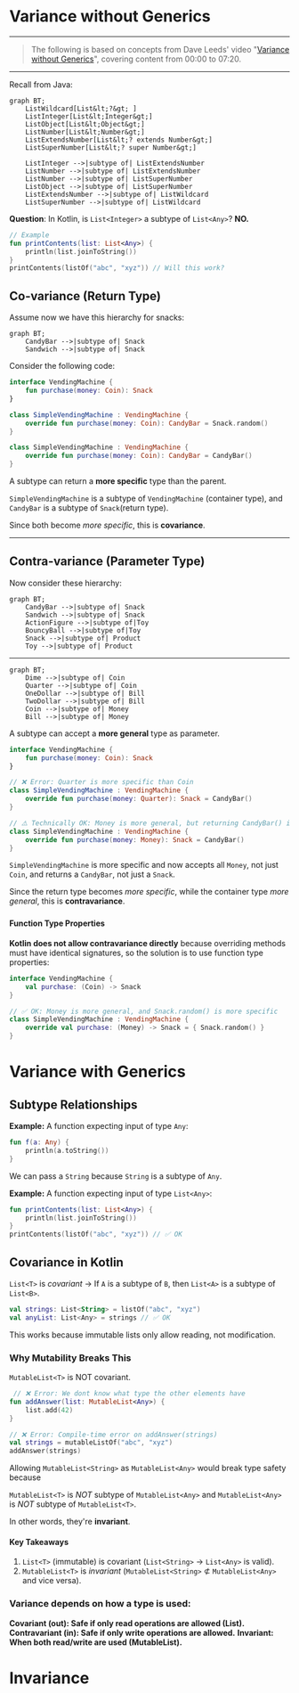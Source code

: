# Variance without Generics

---

> The following is based on concepts from Dave Leeds' video "[Variance without Generics](https://www.youtube.com/watch?v=6moaoAJui_4)", covering content from 00:00 to 07:20.

---

Recall from Java:

```mermaid
graph BT;
    ListWildcard[List&lt;?&gt; ]
    ListInteger[List&lt;Integer&gt;]
    ListObject[List&lt;Object&gt;]
    ListNumber[List&lt;Number&gt;]
    ListExtendsNumber[List&lt;? extends Number&gt;]
    ListSuperNumber[List&lt;? super Number&gt;]

    ListInteger -->|subtype of| ListExtendsNumber
    ListNumber -->|subtype of| ListExtendsNumber
    ListNumber -->|subtype of| ListSuperNumber
    ListObject -->|subtype of| ListSuperNumber
    ListExtendsNumber -->|subtype of| ListWildcard
    ListSuperNumber -->|subtype of| ListWildcard
```

**Question**: In Kotlin, is `List<Integer>` a subtype of `List<Any>`? **NO.**

```kotlin
// Example
fun printContents(list: List<Any>) {
    println(list.joinToString())
}
printContents(listOf("abc", "xyz")) // Will this work?
```

## Co-variance (Return Type)

Assume now we have this hierarchy for snacks:

```mermaid
graph BT;
    CandyBar -->|subtype of| Snack
    Sandwich -->|subtype of| Snack
```

Consider the following code:

```kotlin
interface VendingMachine {
    fun purchase(money: Coin): Snack
}

class SimpleVendingMachine : VendingMachine {
    override fun purchase(money: Coin): CandyBar = Snack.random()
}

class SimpleVendingMachine : VendingMachine {
    override fun purchase(money: Coin): CandyBar = CandyBar()
}
```

A subtype can return a **more specific** type than the parent.

`SimpleVendingMachine` is a subtype of `VendingMachine` (container type), and `CandyBar` is a subtype of `Snack`(return type).

Since both become _more specific_, this is **covariance**.

---

## Contra-variance (Parameter Type)

Now consider these hierarchy:

```mermaid
graph BT;
    CandyBar -->|subtype of| Snack
    Sandwich -->|subtype of| Snack
    ActionFigure -->|subtype of|Toy
    BouncyBall -->|subtype of|Toy
    Snack -->|subtype of| Product
    Toy -->|subtype of| Product
```

---

```mermaid
graph BT;
    Dime -->|subtype of| Coin
    Quarter -->|subtype of| Coin
    OneDollar -->|subtype of| Bill
    TwoDollar -->|subtype of| Bill
    Coin -->|subtype of| Money
    Bill -->|subtype of| Money
```

A subtype can accept a **more general** type as parameter.

```kotlin
interface VendingMachine {
    fun purchase(money: Coin): Snack
}

// ❌ Error: Quarter is more specific than Coin
class SimpleVendingMachine : VendingMachine {
    override fun purchase(money: Quarter): Snack = CandyBar()
}

// ⚠️ Technically OK: Money is more general, but returning CandyBar() is not allowed
class SimpleVendingMachine : VendingMachine {
    override fun purchase(money: Money): Snack = CandyBar()
}
```

`SimpleVendingMachine` is more specific and now accepts all `Money`, not just `Coin`, and returns a `CandyBar`, not just a `Snack`.

Since the return type becomes _more specific_, while the container type _more general_, this is **contravariance**.

###

#### Function Type Properties

**Kotlin does not allow contravariance directly** because overriding methods must have identical signatures, so the solution is to use function type properties:

```kotlin
interface VendingMachine {
    val purchase: (Coin) -> Snack
}

// ✅ OK: Money is more general, and Snack.random() is more specific
class SimpleVendingMachine : VendingMachine {
    override val purchase: (Money) -> Snack = { Snack.random() }
}
```

# Variance with Generics

## Subtype Relationships

**Example:** A function expecting input of type `Any`:

```kotlin
fun f(a: Any) {
    println(a.toString())
}
```

We can pass a `String` because `String` is a subtype of `Any`.

**Example:** A function expecting input of type `List<Any>`:

```kotlin
fun printContents(list: List<Any>) {
    println(list.joinToString())
}
printContents(listOf("abc", "xyz")) // ✅ OK
```

## Covariance in Kotlin

`List<T>` is _covariant_ → If `A` is a subtype of `B`, then `List<A>` is a subtype of `List<B>`.

```kotlin
val strings: List<String> = listOf("abc", "xyz")
val anyList: List<Any> = strings // ✅ OK
```

This works because immutable lists only allow reading, not modification.

### Why Mutability Breaks This

`MutableList<T>` is NOT covariant.

```kotlin
 // ❌ Error: We dont know what type the other elements have
fun addAnswer(list: MutableList<Any>) {
    list.add(42)
}

// ❌ Error: Compile-time error on addAnswer(strings)
val strings = mutableListOf("abc", "xyz")
addAnswer(strings)
```

Allowing `MutableList<String>` as `MutableList<Any>` would break type safety because

`MutableList<T>` is _NOT_ subtype of `MutableList<Any>` and
`MutableList<Any>` is _NOT_ subtype of `MutableList<T>`.

In other words, they're **invariant**.

#### Key Takeaways

1. `List<T>` (immutable) is covariant (`List<String>` → `List<Any>` is valid).
2. `MutableList<T>` is _invariant_ (`MutableList<String>` ⊄ `MutableList<Any>` and vice versa).

### Variance depends on how a type is used:

**Covariant (out): Safe if only read operations are allowed (List<T>).**
**Contravariant (in): Safe if only write operations are allowed.**
**Invariant: When both read/write are used (MutableList<T>).**

# Invariance
